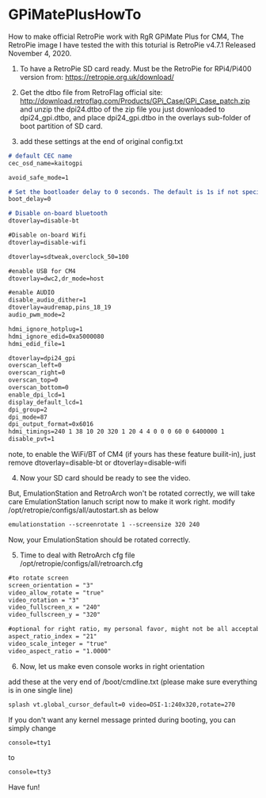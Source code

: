 # GPiMatePlusHowTo
How to make official RetroPie work with RgR GPiMate Plus for CM4,
The RetroPie image I have tested the with this toturial is RetroPie v4.7.1 Released November 4, 2020.

1. To have a RetroPie SD card ready. Must be the RetroPie for RPi4/Pi400 version from: https://retropie.org.uk/download/

2. Get the dtbo file from RetroFlag official site: http://download.retroflag.com/Products/GPi_Case/GPi_Case_patch.zip and unzip the dpi24.dtbo of the zip file you just downloaded to dpi24_gpi.dtbo, and place dpi24_gpi.dtbo in the overlays sub-folder of boot partition of SD card.
 
3. add these settings at the end of original config.txt

```markdown
# default CEC name
cec_osd_name=kaitogpi

avoid_safe_mode=1

# Set the bootloader delay to 0 seconds. The default is 1s if not specified.
boot_delay=0

# Disable on-board bluetooth
dtoverlay=disable-bt

#Disable on-board Wifi
dtoverlay=disable-wifi

dtoverlay=sdtweak,overclock_50=100

#enable USB for CM4
dtoverlay=dwc2,dr_mode=host

#enable AUDIO
disable_audio_dither=1
dtoverlay=audremap,pins_18_19
audio_pwm_mode=2

hdmi_ignore_hotplug=1
hdmi_ignore_edid=0xa5000080
hdmi_edid_file=1

dtoverlay=dpi24_gpi
overscan_left=0
overscan_right=0
overscan_top=0
overscan_bottom=0
enable_dpi_lcd=1
display_default_lcd=1
dpi_group=2
dpi_mode=87
dpi_output_format=0x6016
hdmi_timings=240 1 38 10 20 320 1 20 4 4 0 0 0 60 0 6400000 1
disable_pvt=1

```
note, to enable the WiFi/BT of CM4 (if yours has these feature builit-in), just remove dtoverlay=disable-bt or dtoverlay=disable-wifi


4. Now your SD card should be ready to see the video. 

But, EmulationStation and RetroArch won't be rotated correctly, we will take care EmulationStation lanuch script now to make it work right.
modify /opt/retropie/configs/all/autostart.sh as below
```markdown
emulationstation --screenrotate 1 --screensize 320 240
```

Now, your EmulationStation should be rotated correctly.



5. Time to deal with RetroArch cfg file /opt/retropie/configs/all/retroarch.cfg
```markdown
#to rotate screen
screen_orientation = "3"
video_allow_rotate = "true"
video_rotation = "3"
video_fullscreen_x = "240"
video_fullscreen_y = "320"

#optional for right ratio, my personal favor, might not be all acceptable for everyone
aspect_ratio_index = "21"
video_scale_integer = "true"
video_aspect_ratio = "1.0000"
```


6. Now, let us make even console works in right orientation

add these at the very end of /boot/cmdline.txt  (please make sure everything is in one single line)
```markdown
splash vt.global_cursor_default=0 video=DSI-1:240x320,rotate=270
```

If you don't want any kernel message printed during booting, you can simply change
```markdown
console=tty1
```
to 
```markdown
console=tty3
```


Have fun!
